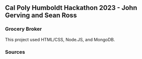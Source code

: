 ## Cal Poly Humboldt Hackathon 2023 - John Gerving and Sean Ross

### Grocery Broker
  This project used HTML/CSS, Node.JS, and MongoDB.
  
### Sources
